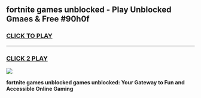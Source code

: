 
## fortnite games unblocked - Play Unblocked Gmaes & Free #90h0f
<h3>
<a href="https://news.freeplayer.one?title=fortnite_games_unblocked&ref=26F">CLICK TO PLAY</a></h3>
<hr>

<h3>
<a href="https://news.freeplayer.one?title=fortnite_games_unblocked&ref=26F">CLICK 2 PLAY</a>
  
</h3>

<a href="https://news.freeplayer.one?title=fortnite_games_unblocked&ref=26F/"><img src="https://clearcache.store/games.png"></a>


**fortnite games unblocked games unblocked: Your Gateway to Fun and Accessible Online Gaming**
